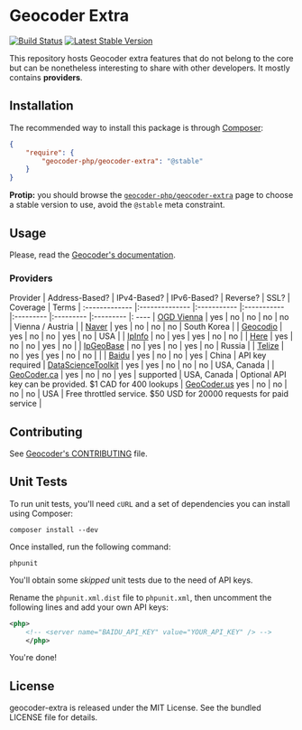 Geocoder Extra
==============

[![Build
Status](https://travis-ci.org/geocoder-php/geocoder-extra.png?branch=master)](https://travis-ci.org/geocoder-php/geocoder-extra)
[![Latest Stable
Version](https://poser.pugx.org/geocoder-php/geocoder-extra/v/stable.png)](https://packagist.org/packages/geocoder-php/geocoder-extra)

This repository hosts Geocoder extra features that do not belong to the core
but can be nonetheless interesting to share with other developers. It mostly
contains **providers**.


Installation
------------

The recommended way to install this package is through
[Composer](http://getcomposer.org/):

``` json
{
    "require": {
        "geocoder-php/geocoder-extra": "@stable"
    }
}
```

**Protip:** you should browse the
[`geocoder-php/geocoder-extra`](https://packagist.org/packages/geocoder-php/geocoder-extra)
page to choose a stable version to use, avoid the `@stable` meta constraint.


Usage
-----

Please, read the [Geocoder's documentation](http://geocoder-php.org/Geocoder/).

### Providers

Provider       | Address-Based? | IPv4-Based? | IPv6-Based? | Reverse?  | SSL?      | Coverage  | Terms |
:------------- |:-------------- |:----------- |:----------- |:--------- |:--------- |:--------- |: ---- |
[OGD Vienna](https://open.wien.at/site/datensatz/?id=c223b93a-2634-4f06-ac73-8709b9e16888) | yes | no | no | no | no | Vienna / Austria | |
[Naver](http://developer.naver.com/wiki/pages/SrchAPI) | yes | no | no | no | South Korea | |
[Geocodio](http://geocod.io/) | yes | no | no | yes | no | USA | |
[IpInfo](http://ipinfo.io/developers) | no | yes | yes | no | no | |
[Here](http://developer.here.com/rest-apis/documentation/geocoder/topics/overview.html) | yes | no | no | yes | no | |
[IpGeoBase](http://ipgeobase.ru/) | no | yes | no | yes | no | Russia | |
[Telize](http://www.telize.com) | no | yes | yes | no | no | | |
[Baidu](http://developer.baidu.com/map/geocoding-api.htm) | yes | no | no | yes | China | API key required |
[DataScienceToolkit](http://www.datasciencetoolkit.org/) | yes | yes | no | no | no | USA, Canada | |
[GeoCoder.ca](http://geocoder.ca/) | yes | no | no | yes | supported | USA, Canada | Optional API key can be provided. $1 CAD for 400 lookups |
[GeoCoder.us](http://geocoder.us/)  yes | no | no | no | no | USA | Free throttled service. $50 USD for 20000 requests for paid service |


Contributing
------------

See [Geocoder's
CONTRIBUTING](https://github.com/geocoder-php/Geocoder/blob/master/CONTRIBUTING.md)
file.


Unit Tests
----------

To run unit tests, you'll need `cURL` and a set of dependencies you can install
using Composer:

```
composer install --dev
```

Once installed, run the following command:

```
phpunit
```

You'll obtain some _skipped_ unit tests due to the need of API keys.

Rename the `phpunit.xml.dist` file to `phpunit.xml`, then uncomment the
following lines and add your own API keys:

``` xml
<php>
    <!-- <server name="BAIDU_API_KEY" value="YOUR_API_KEY" /> -->
    </php>
```

You're done!


License
-------

geocoder-extra is released under the MIT License. See the bundled LICENSE file
for details.
